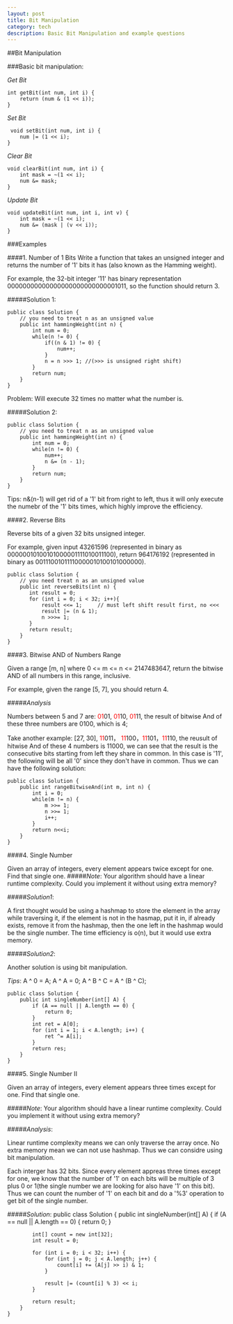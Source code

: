 ```yaml
---
layout: post
title: Bit Manipulation
category: tech
description: Basic Bit Manipulation and example questions
---
```


##Bit Manipulation

###Basic bit manipulation:

 
*Get Bit*
	
	int getBit(int num, int i) {
		return (num & (1 << i));
	}


*Set Bit*
	
	 void setBit(int num, int i) {
		num |= (1 << i);
	}


*Clear Bit*
	
	void clearBit(int num, int i) {
		int mask = ~(1 << i);
		num &= mask;	
	}
	
	
*Update Bit*
	
	void updateBit(int num, int i, int v) {
		int mask = ~(1 << i);
		num &= (mask | (v << i));	
	}

###Examples

####1. Number of 1 Bits
Write a function that takes an unsigned integer and returns the number of ’1' bits it has (also known as the Hamming weight).

For example, the 32-bit integer ’11' has binary representation 00000000000000000000000000001011, so the function should return 3. 

#####Solution 1:

	public class Solution {
        // you need to treat n as an unsigned value
        public int hammingWeight(int n) {
            int num = 0;
            while(n != 0) {
                if((n & 1) != 0) {
                    num++;
                }
                n = n >>> 1; //(>>> is unsigned right shift)
            }
            return num;
        }
    }
Problem: Will execute 32 times no matter what the number is.

#####Solution 2:

	public class Solution {
        // you need to treat n as an unsigned value
        public int hammingWeight(int n) {
            int num = 0;
            while(n != 0) {
                num++;
                n &= (n - 1);
            }
            return num;
        }
    }
Tips: n&(n-1) will get rid of a '1' bit from right to left, thus it will only execute the numebr of the '1' bits times, which highly improve the efficiency.

####2. Reverse Bits

Reverse bits of a given 32 bits unsigned integer.

For example, given input 43261596 (represented in binary as 00000010100101000001111010011100), return 964176192 (represented in binary as 00111001011110000010100101000000).

	public class Solution {
        // you need treat n as an unsigned value
        public int reverseBits(int n) {
           int result = 0;
           for (int i = 0; i < 32; i++){
               result <<= 1;     // must left shift result first, no <<<
               result |= (n & 1);
               n >>>= 1;    
           }
           return result;
        }
    }
 
####3. Bitwise AND of Numbers Range 

Given a range [m, n] where 0 <= m <= n <= 2147483647, return the bitwise AND of all numbers in this range, inclusive.

For example, given the range [5, 7], you should return 4.

#####*Analysis* 

Numbers between 5 and 7 are: <font color="red">01</font>01, <font color="red">01</font>10, <font color="red">01</font>11, the result of bitwise And of these three numbers are 0100, which is 4;

Take another example: [27, 30], <font color="red">11</font>011， <font color="red">11</font>100，<font color="red">11</font>101，<font color="red">11</font>110, the reusult of hitwise And of these 4 numbers is 11000, we can see that the result is the consecutive bits starting from left they share in common. In this case is '11', the following will be all '0' since they don't have in common. Thus we can have the following solution:

    public class Solution {
        public int rangeBitwiseAnd(int m, int n) {
            int i = 0;
            while(m != n) {
                m >>= 1;
                n >>= 1;
                i++;
            }
            return n<<i;
        }
    } 
    

####4. Single Number

Given an array of integers, every element appears twice except for one. Find that single one.
#####*Note*:
Your algorithm should have a linear runtime complexity. Could you implement it without using extra memory?

#####*Solution1*:

A first thought would be using a hashmap to store the element in the array while traversing it, if the element is not in the hasmap, put it in, if already exists, remove it from the hashmap, then the one left in the hashmap would be the single number. The time efficiency is o(n), but it would use extra memory.

#####*Solution2*:

Another solution is using bit manipulation.

*Tips*: A ^ 0 = A; A ^ A = 0; A ^ B ^ C = A ^ (B ^ C);

	public class Solution {
        public int singleNumber(int[] A) {
            if (A == null || A.length == 0) {
                return 0;
            }
            int ret = A[0];
            for (int i = 1; i < A.length; i++) {
                ret ^= A[i];
            }
            return res;
        }
    }
 
####5. Single Number II 

Given an array of integers, every element appears three times except for one. Find that single one.

#####*Note*:
Your algorithm should have a linear runtime complexity. Could you implement it without using extra memory?

#####*Analysis*:

Linear runtime complexity means we can only traverse the array once. No extra memory mean we can not use hashmap. Thus we can considre using bit manipulation. 

Each interger has 32 bits. Since every element appreas three times except for one, we know that the number of '1' on each bits will be multiple of 3 plus 0 or 1(the single number we are looking for also have '1' on this bit). Thus we can count the number of '1' on each bit and do a '%3' operation to get bit of the single number.

#####*Solution*:
    public class Solution {
        public int singleNumber(int[] A) {
            if (A == null || A.length == 0) {
                return 0;
            }
        
            int[] count = new int[32];
            int result = 0;
            
            for (int i = 0; i < 32; i++) {
                for (int j = 0; j < A.length; j++) {
                    count[i] += (A[j] >> i) & 1;
                }
                
                result |= (count[i] % 3) << i;
            }
            
            return result;
        }
    }  


